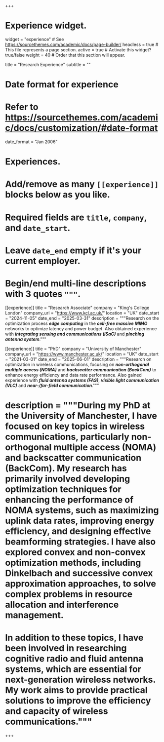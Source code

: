 +++
# Experience widget.
widget = "experience"  # See https://sourcethemes.com/academic/docs/page-builder/
headless = true  # This file represents a page section.
active = true  # Activate this widget? true/false
weight = 40  # Order that this section will appear.

title = "Research Experience"
subtitle = ""

# Date format for experience
#   Refer to https://sourcethemes.com/academic/docs/customization/#date-format
date_format = "Jan 2006"

# Experiences.
#   Add/remove as many `[[experience]]` blocks below as you like.
#   Required fields are `title`, `company`, and `date_start`.
#   Leave `date_end` empty if it's your current employer.
#   Begin/end multi-line descriptions with 3 quotes `"""`.

[[experience]]
  title = "Research Associate"
  company = "King's College London"
  company_url = "https://www.kcl.ac.uk/"
  location = "UK"
  date_start = "2024-11-05"
  date_end = "2025-03-31"
  description = """Research on the optimization process ***edge computing*** in the ***cell-free massive MIMO*** networks to optimize latency and power budget. Also obtained experience with ***integrating sensing and communications (ISaC)*** and ***pinching antenna system***."""

[[experience]]
  title = "PhD"
  company = "University of Manchester"
  company_url = "https://www.manchester.ac.uk/"
  location = "UK"
  date_start = "2021-03-01"
  date_end = "2025-06-01"
   description = """Research on optimization in wireless communications, focusing on ***non-orthogonal multiple access (NOMA)*** and ***backscatter communication (BackCom)*** to enhance energy efficiency and data rate performance. Also gained experience with ***fluid antenna systems (FAS)***, ***visible light communication (VLC)*** and ***near-/far-field communication***."""
#  description = """During my PhD at the University of Manchester, I have focused on key topics in wireless communications, particularly non-orthogonal multiple access (NOMA) and backscatter communication (BackCom). My research has primarily involved developing optimization techniques for enhancing the performance of NOMA systems, such as maximizing uplink data rates, improving energy efficiency, and designing effective beamforming strategies. I have also explored convex and non-convex optimization methods, including Dinkelbach and successive convex approximation approaches, to solve complex problems in resource allocation and interference management.

# In addition to these topics, I have been involved in researching cognitive radio and fluid antenna systems, which are essential for next-generation wireless networks. My work aims to provide practical solutions to improve the efficiency and capacity of wireless communications."""

+++
